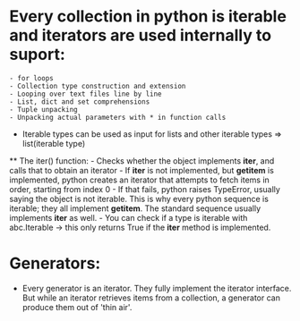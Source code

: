 # Every collection in python is iterable and iterators are used internally to suport:
    - for loops
    - Collection type construction and extension
    - Looping over text files line by line
    - List, dict and set comprehensions
    - Tuple unpacking
    - Unpacking actual parameters with * in function calls

* Iterable types can be used as input for lists and other iterable types => list(iterable type)

** The iter() function:
    - Checks whether the object implements __iter__, and calls that to obtain an iterator
    - If __iter__ is not implemented, but __getitem__ is implemented, python creates an iterator that attempts to fetch items in order, starting from index 0
    - If that fails, python raises TypeError, usually saying the object is not iterable. This is why every python sequence is iterable; they all implement __getitem__. The standard sequence usually implements __iter__ as well.
    - You can check if a type is iterable with abc.Iterable -> this only returns True if the __iter__ method is implemented.

# Generators:
* Every generator is an iterator. They fully implement the iterator interface. But while an iterator retrieves items from a collection, a generator can produce them out of 'thin air'.
